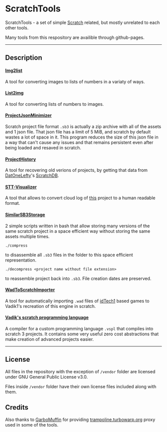 # ScratchTools

ScratchTools - a set of simple [Scratch](https://en.wikipedia.org/wiki/Scratch_(programming_language)) related, but mostly unrelated to each other tools.

Many tools from this respository are availible through github-pages.

---

## Description

#### [Img2list](https://xeltalliv.github.io/ScratchTools/Img2list/)

A tool for converting images to lists of numbers in a variaty of ways.


#### [List2img](https://xeltalliv.github.io/ScratchTools/List2img/)

A tool for converting lists of numbers to images.


#### [ProjectJsonMinimizer](https://xeltalliv.github.io/ScratchTools/ProjectJsonMinimizer/)

Scratch project file format `.sb3` is actually a zip archive with all of the assets and 1 json file.
That json file has a limit of 5 MiB, and scratch by default wastes a lot of space in it.
This program reduces the size of this json file in a way that can't cause any issues and that remains
persistent even after being loaded and resaved in scratch.


#### [ProjectHistory](https://xeltalliv.github.io/ScratchTools/ProjectHistory/)

A tool for recovering old verions of projects, by getting that data
from [DatOneLefty](https://scratch.mit.edu/users/DatOneLefty/)'s [ScratchDB](https://scratchdb.lefty.one/).


#### [STT-Visualizer](https://xeltalliv.github.io/ScratchTools/STT_Visualizer/)

A tool that allows to convert cloud log of [this](https://scratch.mit.edu/projects/555383076/) project to a human readable format.


#### [SimilarSB3Storage](https://github.com/Xeltalliv/ScratchTools/tree/main/SimilarSB3Storage)

2 simple scripts written in bash that allow storing many versions of the same scratch project in a
space efficient way without storing the same assets multiple times.

```
./compress
```
to disassemble all `.sb3` files in the folder to this space efficient representation.

``` 
./decompress <project name without file extension>
```
to reassemble project back into `.sb3`. File creation dates are preserved.


#### [WadToScratchImporter](https://xeltalliv.github.io/ScratchTools/WadToScratchImporter/)

A tool for automatically importing `.wad` files of [idTech1](https://en.wikipedia.org/wiki/Doom_engine) based games to Vadik1's recreation of this engine in scratch.


#### [Vadik's scratch programming language](https://xeltalliv.github.io/ScratchTools/ProgLang/)

A compiler for a custom programming language `.vspl` that compiles into scratch 3 projects.
It contains some very useful zero cost abstractions that make creation of advanced projects easier.

---

## License

All files in the repository with the exception of `/vendor` folder are licensed under GNU General Public License v3.0.

Files inside `/vendor` folder have their own license files included along with them.

## Credits

Also thanks to [GarboMuffin](https://github.com/GarboMuffin) for providing [trampoline.turbowarp.org](https://trampoline.turbowarp.org/) proxy used in some of the tools.